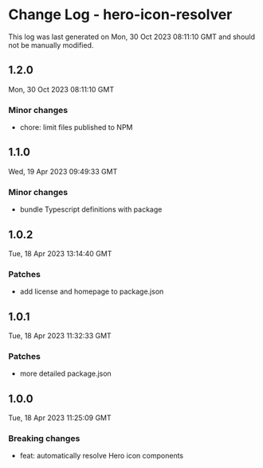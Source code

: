 # Change Log - hero-icon-resolver

This log was last generated on Mon, 30 Oct 2023 08:11:10 GMT and should not be manually modified.

## 1.2.0
Mon, 30 Oct 2023 08:11:10 GMT

### Minor changes

- chore: limit files published to NPM

## 1.1.0
Wed, 19 Apr 2023 09:49:33 GMT

### Minor changes

- bundle Typescript definitions with package

## 1.0.2
Tue, 18 Apr 2023 13:14:40 GMT

### Patches

- add license and homepage to package.json

## 1.0.1
Tue, 18 Apr 2023 11:32:33 GMT

### Patches

- more detailed package.json

## 1.0.0
Tue, 18 Apr 2023 11:25:09 GMT

### Breaking changes

- feat: automatically resolve Hero icon components

